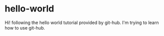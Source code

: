 # hello-world
Hi!
following the hello world tutorial provided by git-hub. 
I'm trying to learn how to  use git-hub.
